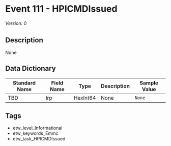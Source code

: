 # Event 111 - HPICMDIssued
###### Version: 0

## Description
None

## Data Dictionary
|Standard Name|Field Name|Type|Description|Sample Value|
|---|---|---|---|---|
|TBD|Irp|HexInt64|None|`None`|

## Tags
* etw_level_Informational
* etw_keywords_Emmc
* etw_task_HPICMDIssued